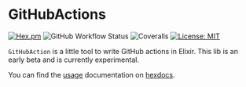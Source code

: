 # GitHubActions
[![Hex.pm](https://img.shields.io/hexpm/v/git_hub_actions.svg?style=flat-square)](https://hex.pm/packages/git_hub_actions)
![GitHub Workflow Status](https://img.shields.io/github/workflow/status/hrzndhrn/git_hub_actions/CI?style=flat-square)
![Coveralls](https://img.shields.io/coveralls/github/hrzndhrn/git_hub_actions?style=flat-square)
[![License: MIT](https://img.shields.io/badge/License-MIT-yellow.svg?style=flat-square)](https://opensource.org/licenses/MIT)

`GitHubAction` is a little tool to write GitHub actions in Elixir. This lib
is an early beta and is currently experimental.

You can find the [usage](https://hexdocs.pm/git_hub_actions/usage.html)
documentation on [hexdocs](https://hexdocs.pm/git_hub_actions).
